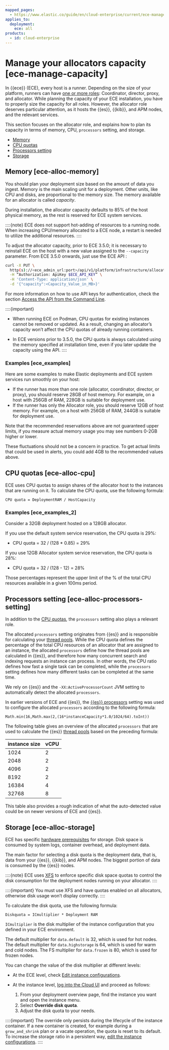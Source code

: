 ```yaml
---
mapped_pages:
  - https://www.elastic.co/guide/en/cloud-enterprise/current/ece-manage-capacity.html
applies_to:
  deployment:
    ece: all
products:
  - id: cloud-enterprise
---
```


# Manage your allocators capacity [ece-manage-capacity]

In {{ece}} (ECE), every host is a runner. Depending on the size of your platform, runners can have [one or more roles](ece-roles.md): Coordinator, director, proxy, and allocator. While planning the capacity of your ECE installation, you have to properly size the capacity for all roles. However, the allocator role deserves particular attention, as it hosts the {{es}}, {{kib}}, and APM nodes, and the relevant services.

This section focuses on the allocator role, and explains how to plan its capacity in terms of memory, CPU, `processors` setting, and storage.

* [Memory](#ece-alloc-memory)
* [CPU quotas](#ece-alloc-cpu)
* [Processors setting](#ece-alloc-processors-setting)
* [Storage](#ece-alloc-storage)


## Memory [ece-alloc-memory]

You should plan your deployment size based on the amount of data you ingest. Memory is the main scaling unit for a deployment. Other units, like CPU and disks, are proportional to the memory size. The memory available for an allocator is called *capacity*.

During installation, the allocator capacity defaults to 85% of the host physical memory, as the rest is reserved for ECE system services.

::::{note}
ECE does not support hot-adding of resources to a running node.  When increasing CPU/memory allocated to a ECE node, a restart is needed to utilize the additional resources.
::::


To adjust the allocator capacity, prior to ECE 3.5.0; it is necessary to reinstall ECE on the host with a new value assigned to the `--capacity` parameter. From ECE 3.5.0 onwards, just use the ECE API :

```sh
curl -X PUT \
  http(s)://<ece_admin_url:port>/api/v1/platform/infrastructure/allocators/<allocator_id>/settings \
  -H “Authorization: ApiKey $ECE_API_KEY” \
  -H 'Content-Type: application/json' \
  -d '{"capacity":<Capacity_Value_in_MB>}'
```

For more information on how to use API keys for authentication, check the section [Access the API from the Command Line](cloud://reference/cloud-enterprise/ece-api-command-line.md).

::::{important}
* When running ECE on Podman, CPU quotas for existing instances cannot be removed or updated. As a result, changing an allocator’s capacity won’t affect the CPU quotas of already running containers.

* In ECE versions prior to 3.5.0, the CPU quota is always calculated using the memory specified at installation time, even if you later update the capacity using the API.
::::

### Examples [ece_examples]

Here are some examples to make Elastic deployments and ECE system services run smoothly on your host:

* If the runner has more than one role (allocator, coordinator, director, or proxy), you should reserve 28GB of host memory. For example, on a host with 256GB of RAM, 228GB is suitable for deployment use.
* If the runner has only the Allocator role, you should reserve 12GB of host memory. For example, on a host with 256GB of RAM, 244GB is suitable for deployment use.

Note that the recommended reservations above are not guaranteed upper limits, if you measure actual memory usage you may see numbers 0-2GB higher or lower.

These fluctuations should not be a concern in practice. To get actual limits that could be used in alerts, you could add 4GB to the recommended values above.


## CPU quotas [ece-alloc-cpu]

ECE uses CPU quotas to assign shares of the allocator host to the instances that are running on it. To calculate the CPU quota, use the following formula:

`CPU quota = DeploymentRAM / HostCapacity`


### Examples [ece_examples_2]

Consider a 32GB deployment hosted on a 128GB allocator.

If you use the default system service reservation, the CPU quota is 29%:

* CPU quota = 32 / (128 * 0.85) = 29%

If you use 12GB Allocator system service reservation, the CPU quota is 28%:

* CPU quota = 32 / (128 - 12) = 28%

Those percentages represent the upper limit of the % of the total CPU resources available in a given 100ms period.


## Processors setting [ece-alloc-processors-setting]

In addition to the [CPU quotas](#ece-alloc-cpu), the `processors` setting also plays a relevant role.

The allocated `processors` setting originates from {{es}} and is responsible for calculating your [thread pools](elasticsearch://reference/elasticsearch/configuration-reference/thread-pool-settings.md#node.processors). While the CPU quota defines the percentage of the total CPU resources of an allocator that are assigned to an instance, the allocated `processors` define how the thread pools are calculated in {{es}}, and therefore how many concurrent search and indexing requests an instance can process. In other words, the CPU ratio defines how fast a single task can be completed, while the `processors` setting defines how many different tasks can be completed at the same time.

We rely on {{es}} and the `-XX:ActiveProcessorCount` JVM setting to automatically detect the allocated `processors`.

In earlier versions of ECE and {{es}}, the [{{es}} processors](elasticsearch://reference/elasticsearch/configuration-reference/thread-pool-settings.md#node.processors) setting was used to configure the allocated `processors` according to the following formula:

`Math.min(16,Math.max(2,(16*instanceCapacity*1.0/1024/64).toInt))`

The following table gives an overview of the allocated `processors` that are used to calculate the {{es}} [thread pools](elasticsearch://reference/elasticsearch/configuration-reference/thread-pool-settings.md) based on the preceding formula:

| instance size | vCPU |
| --- | --- |
| 1024 | 2 |
| 2048 | 2 |
| 4096 | 2 |
| 8192 | 2 |
| 16384 | 4 |
| 32768 | 8 |

This table also provides a rough indication of what the auto-detected value could be on newer versions of ECE and {{es}}.


## Storage [ece-alloc-storage]

ECE has specific [hardware prerequisites](ece-hardware-prereq.md) for storage. Disk space is consumed by system logs, container overhead, and deployment data.

The main factor for selecting a disk quota is the deployment data, that is, data from your {{es}}, {{kib}}, and APM nodes. The biggest portion of data is consumed by the {{es}} nodes.

::::{note}
ECE uses [XFS](ece-software-prereq.md#ece-xfs) to enforce specific disk space quotas to control the disk consumption for the deployment nodes running on your allocator.
::::


::::{important}
You must use XFS and have quotas enabled on all allocators, otherwise disk usage won’t display correctly.
::::


To calculate the disk quota, use the following formula:

`Diskquota = ICmultiplier * Deployment RAM`

`ICmultiplier` is the disk multiplier of the instance configuration that you defined in your ECE environment.

The default multiplier for `data.default` is 32, which is used for hot nodes. The default multiplier for `data.highstorage` is 64, which is used for warm and cold nodes. The FS multiplier for `data.frozen` is 80, which is used for frozen nodes.

You can change the value of the disk multiplier at different levels:

* At the ECE level, check [Edit instance configurations](ece-configuring-ece-instance-configurations-edit.md).
* At the instance level, [log into the Cloud UI](log-into-cloud-ui.md) and proceed as follows:

    1. From your deployment overview page, find the instance you want and open the instance menu.
    2. Select **Override disk quota**.
    3. Adjust the disk quota to your needs.


::::{important}
The override only persists during the lifecycle of the instance container. If a new container is created, for example during a `grow_and_shrink` plan or a vacate operation, the quota is reset to its default. To increase the storage ratio in a persistent way, [edit the instance configurations](ece-configuring-ece-instance-configurations-edit.md).
::::


